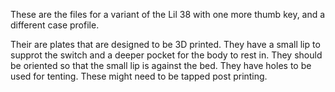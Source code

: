These are the files for a variant of the Lil 38 with one more thumb key, and a different case profile.

Their are plates that are designed to be 3D printed.  They have a small lip to supprot the switch and a deeper pocket for the body to rest in.
They should be oriented so that the small lip is against the bed.
They have holes to be used for tenting.  These might need to be tapped post printing.
